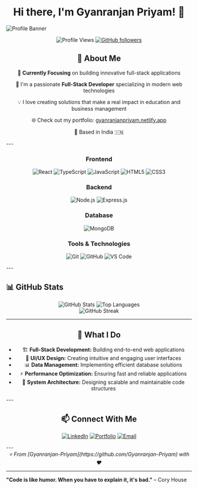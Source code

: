 <div align="center">

  # Hi there, I'm Gyanranjan Priyam! 👋
</div>

<img alt="Profile Banner" src="https://camo.githubusercontent.com/9aa127e4ccc6105c73df89829816ebb18c2d629394b2ea8c8873a59a3af1cc71/68747470733a2f2f6d69722d73332d63646e2d63662e626568616e63652e6e65742f70726f6a6563745f6d6f64756c65732f6d61785f313230302f37393733313536383039373539392e356235306263613437373733352e6a7067">

<div align="center">

   ![Profile Views](https://komarev.com/ghpvc/?username=Gyanranjan-Priyam&color=blue)
   [![GitHub followers](https://img.shields.io/github/followers/Gyanranjan-Priyam?label=Follow&style=social)](https://github.com/Gyanranjan-Priyam)

   ## 🚀 About Me

   🎯 **Currently Focusing** on building innovative full-stack applications

   🔭 I'm a passionate **Full-Stack Developer** specializing in modern web technologies

   💡 I love creating solutions that make a real impact in education and business management

   🌐 Check out my portfolio: [gyanranjanpriyam.netlify.app](https://gyanranjanpriyam.netlify.app)

   📍 Based in India 🇮🇳

</div>
---

<div align="center">


   ### Frontend
   ![React](https://img.shields.io/badge/React-20232A?style=for-the-badge&logo=react&logoColor=61DAFB)
   ![TypeScript](https://img.shields.io/badge/TypeScript-007ACC?style=for-the-badge&logo=typescript&logoColor=white)
   ![JavaScript](https://img.shields.io/badge/JavaScript-F7DF1E?style=for-the-badge&logo=javascript&logoColor=black)
   ![HTML5](https://img.shields.io/badge/HTML5-E34F26?style=for-the-badge&logo=html5&logoColor=white)
   ![CSS3](https://img.shields.io/badge/CSS3-1572B6?style=for-the-badge&logo=css3&logoColor=white)

   ### Backend
   ![Node.js](https://img.shields.io/badge/Node.js-43853D?style=for-the-badge&logo=node.js&logoColor=white)
   ![Express.js](https://img.shields.io/badge/Express.js-404D59?style=for-the-badge)

   ### Database
   ![MongoDB](https://img.shields.io/badge/MongoDB-4EA94B?style=for-the-badge&logo=mongodb&logoColor=white)

   ### Tools & Technologies
   ![Git](https://img.shields.io/badge/Git-F05032?style=for-the-badge&logo=git&logoColor=white)
   ![GitHub](https://img.shields.io/badge/GitHub-100000?style=for-the-badge&logo=github&logoColor=white)
   ![VS Code](https://img.shields.io/badge/Visual_Studio_Code-0078D4?style=for-the-badge&logo=visual%20studio%20code&logoColor=white)
</div>
---

## 📊 GitHub Stats

<div align="center">
  <img src="https://github-readme-stats.vercel.app/api?username=Gyanranjan-Priyam&show_icons=true&theme=radical" alt="GitHub Stats" />
  <img src="https://github-readme-stats.vercel.app/api/top-langs/?username=Gyanranjan-Priyam&layout=compact&theme=radical" alt="Top Languages" />
</div>

<div align="center">
  <img src="https://github-readme-streak-stats.herokuapp.com/?user=Gyanranjan-Priyam&theme=radical" alt="GitHub Streak" />
</div>

---

<div align="center">


## 💼 What I Do

- 🏗️ **Full-Stack Development:** Building end-to-end web applications
- 🎨 **UI/UX Design:** Creating intuitive and engaging user interfaces
- 📊 **Data Management:** Implementing efficient database solutions
- ⚡ **Performance Optimization:** Ensuring fast and reliable applications
- 🔧 **System Architecture:** Designing scalable and maintainable code structures


</div>
---

<div align="center">

## 📫 Connect With Me

[![LinkedIn](https://img.shields.io/badge/LinkedIn-0077B5?style=for-the-badge&logo=linkedin&logoColor=white)](https://linkedin.com/in/gyanranjanpriyam)
[![Portfolio](https://img.shields.io/badge/Portfolio-000000?style=for-the-badge&logo=vercel&logoColor=white)](https://gyanranjanpriyam.netlify.app)
[![Email](https://img.shields.io/badge/Email-D14836?style=for-the-badge&logo=gmail&logoColor=white)](mailto:gyanranjanpriyam@gmail.com)
</div>
---


<div align="center">
  <i>⭐️ From [Gyanranjan-Priyam](https://github.com/Gyanranjan-Priyam) with ❤️</i>
</div>

---

**"Code is like humor. When you have to explain it, it's bad."** – Cory House
